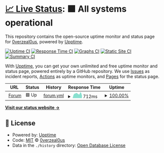 # [📈 Live Status](https://status.enemyboat.co.uk): <!--live status--> **🟩 All systems operational**

This repository contains the open-source uptime monitor and status page for [0verzeal0us](https://status.enemyboat.co.uk), powered by [Upptime](https://github.com/upptime/upptime).

[![Uptime CI](https://github.com/0verzeal0us/upptime/workflows/Uptime%20CI/badge.svg)](https://github.com/0verzeal0us/upptime/actions?query=workflow%3A%22Uptime+CI%22)
[![Response Time CI](https://github.com/0verzeal0us/upptime/workflows/Response%20Time%20CI/badge.svg)](https://github.com/0verzeal0us/upptime/actions?query=workflow%3A%22Response+Time+CI%22)
[![Graphs CI](https://github.com/0verzeal0us/upptime/workflows/Graphs%20CI/badge.svg)](https://github.com/0verzeal0us/upptime/actions?query=workflow%3A%22Graphs+CI%22)
[![Static Site CI](https://github.com/0verzeal0us/upptime/workflows/Static%20Site%20CI/badge.svg)](https://github.com/0verzeal0us/upptime/actions?query=workflow%3A%22Static+Site+CI%22)
[![Summary CI](https://github.com/0verzeal0us/upptime/workflows/Summary%20CI/badge.svg)](https://github.com/0verzeal0us/upptime/actions?query=workflow%3A%22Summary+CI%22)

With [Upptime](https://upptime.js.org), you can get your own unlimited and free uptime monitor and status page, powered entirely by a GitHub repository. We use [Issues](https://github.com/0verzeal0us/upptime/issues) as incident reports, [Actions](https://github.com/0verzeal0us/upptime/actions) as uptime monitors, and [Pages](https://status.enemyboat.co.uk) for the status page.

<!--start: status pages-->
<!-- This summary is generated by Upptime (https://github.com/upptime/upptime) -->
<!-- Do not edit this manually, your changes will be overwritten -->
<!-- prettier-ignore -->
| URL | Status | History | Response Time | Uptime |
| --- | ------ | ------- | ------------- | ------ |
| <img alt="" src="https://www.enemyboat.co.uk/favicon.ico" height="13"> [Forum](https://www.enemyboat.co.uk) | 🟩 Up | [forum.yml](https://github.com/0verzeal0us/status.enemyboat.co.uk/commits/HEAD/history/forum.yml) | <details><summary><img alt="Response time graph" src="./graphs/forum/response-time-week.png" height="20"> 712ms</summary><br><a href="https://status.enemyboat.co.uk/history/forum"><img alt="Response time 486" src="https://img.shields.io/endpoint?url=https%3A%2F%2Fraw.githubusercontent.com%2F0verzeal0us%2Fstatus.enemyboat.co.uk%2FHEAD%2Fapi%2Fforum%2Fresponse-time.json"></a><br><a href="https://status.enemyboat.co.uk/history/forum"><img alt="24-hour response time 834" src="https://img.shields.io/endpoint?url=https%3A%2F%2Fraw.githubusercontent.com%2F0verzeal0us%2Fstatus.enemyboat.co.uk%2FHEAD%2Fapi%2Fforum%2Fresponse-time-day.json"></a><br><a href="https://status.enemyboat.co.uk/history/forum"><img alt="7-day response time 712" src="https://img.shields.io/endpoint?url=https%3A%2F%2Fraw.githubusercontent.com%2F0verzeal0us%2Fstatus.enemyboat.co.uk%2FHEAD%2Fapi%2Fforum%2Fresponse-time-week.json"></a><br><a href="https://status.enemyboat.co.uk/history/forum"><img alt="30-day response time 648" src="https://img.shields.io/endpoint?url=https%3A%2F%2Fraw.githubusercontent.com%2F0verzeal0us%2Fstatus.enemyboat.co.uk%2FHEAD%2Fapi%2Fforum%2Fresponse-time-month.json"></a><br><a href="https://status.enemyboat.co.uk/history/forum"><img alt="1-year response time 486" src="https://img.shields.io/endpoint?url=https%3A%2F%2Fraw.githubusercontent.com%2F0verzeal0us%2Fstatus.enemyboat.co.uk%2FHEAD%2Fapi%2Fforum%2Fresponse-time-year.json"></a></details> | <details><summary><a href="https://status.enemyboat.co.uk/history/forum">100.00%</a></summary><a href="https://status.enemyboat.co.uk/history/forum"><img alt="All-time uptime 100.00%" src="https://img.shields.io/endpoint?url=https%3A%2F%2Fraw.githubusercontent.com%2F0verzeal0us%2Fstatus.enemyboat.co.uk%2FHEAD%2Fapi%2Fforum%2Fuptime.json"></a><br><a href="https://status.enemyboat.co.uk/history/forum"><img alt="24-hour uptime 100.00%" src="https://img.shields.io/endpoint?url=https%3A%2F%2Fraw.githubusercontent.com%2F0verzeal0us%2Fstatus.enemyboat.co.uk%2FHEAD%2Fapi%2Fforum%2Fuptime-day.json"></a><br><a href="https://status.enemyboat.co.uk/history/forum"><img alt="7-day uptime 100.00%" src="https://img.shields.io/endpoint?url=https%3A%2F%2Fraw.githubusercontent.com%2F0verzeal0us%2Fstatus.enemyboat.co.uk%2FHEAD%2Fapi%2Fforum%2Fuptime-week.json"></a><br><a href="https://status.enemyboat.co.uk/history/forum"><img alt="30-day uptime 100.00%" src="https://img.shields.io/endpoint?url=https%3A%2F%2Fraw.githubusercontent.com%2F0verzeal0us%2Fstatus.enemyboat.co.uk%2FHEAD%2Fapi%2Fforum%2Fuptime-month.json"></a><br><a href="https://status.enemyboat.co.uk/history/forum"><img alt="1-year uptime 100.00%" src="https://img.shields.io/endpoint?url=https%3A%2F%2Fraw.githubusercontent.com%2F0verzeal0us%2Fstatus.enemyboat.co.uk%2FHEAD%2Fapi%2Fforum%2Fuptime-year.json"></a></details>

<!--end: status pages-->

[**Visit our status website →**](https://status.enemyboat.co.uk)

## 📄 License

- Powered by: [Upptime](https://github.com/upptime/upptime)
- Code: [MIT](./LICENSE) © [0verzeal0us](https://status.enemyboat.co.uk)
- Data in the `./history` directory: [Open Database License](https://opendatacommons.org/licenses/odbl/1-0/)
